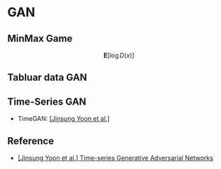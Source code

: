 # GAN

## MinMax Game

$$\mathbf{E}[\log{D(x)}]$$

## Tabluar data GAN


## Time-Series GAN

* TimeGAN: [[Jinsung Yoon et al.]][Time-series Generative Adversarial Networks]




## Reference

* [Time-series Generative Adversarial Networks]: https://papers.nips.cc/paper_files/paper/2019/hash/c9efe5f26cd17ba6216bbe2a7d26d490-Abstract.html
[[Jinsung Yoon et al.] Time-series Generative Adversarial Networks](https://papers.nips.cc/paper_files/paper/2019/hash/c9efe5f26cd17ba6216bbe2a7d26d490-Abstract.html)


